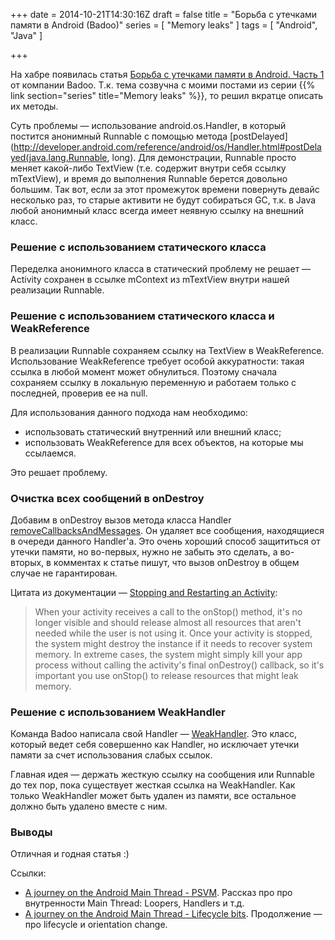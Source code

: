 +++
date = 2014-10-21T14:30:16Z
draft = false
title = "Борьба с утечками памяти в Android (Badoo)"
series = [ "Memory leaks" ]
tags = [ "Android", "Java" ]

+++

На хабре появилась статья [Борьба с утечками памяти в Android. Часть 1](http://habrahabr.ru/company/badoo/blog/240479/) от компании Badoo. Т.к. тема созвучна с моими постами из серии {{% link section="series" title="Memory leaks" %}}, то решил вкратце описать их методы.

Суть проблемы — использование android.os.Handler, в который постится анонимный Runnable с помощью метода [postDelayed](http://developer.android.com/reference/android/os/Handler.html#postDelayed(java.lang.Runnable, long). Для демонстрации, Runnable просто меняет какой-либо TextView (т.е. содержит внутри себя ссылку mTextView), и время до выполнения Runnable берется довольно большим. Так вот, если за этот промежуток времени повернуть девайс несколько раз, то старые активити не будут собираться GC, т.к. в Java любой анонимный класс всегда имеет неявную ссылку на внешний класс.

### Решение с использованием статического класса

Переделка анонимного класса в статический проблему не решает — Activity сохранен в ссылке mContext из mTextView внутри нашей реализации Runnable.

### Решение с использованием статического класса и WeakReference

В реализации Runnable сохраняем ссылку на TextView в WeakReference. Использование WeakReference требует особой аккуратности: такая ссылка в любой момент может обнулиться. Поэтому сначала сохраняем ссылку в локальную переменную и работаем только с последней, проверив ее на null.

Для использования данного подхода нам необходимо:

* использовать статический внутренний или внешний класс;
* использовать WeakReference для всех объектов, на которые мы ссылаемся.

Это решает проблему.

### Очистка всех сообщений в onDestroy

Добавим в onDestroy вызов метода класса Handler [removeCallbacksAndMessages](http://developer.android.com/reference/android/os/Handler.html#removeCallbacksAndMessages\(java.lang.Object\)). Он удаляет все сообщения, находящиеся в очереди данного Handler'а. Это очень хороший способ защититься от утечки памяти, но во-первых, нужно не забыть это сделать, а во-вторых, в комментах к статье пишут, что вызов onDestroy в общем случае не гарантирован.  

Цитата из документации — [Stopping and Restarting an Activity](http://developer.android.com/training/basics/activity-lifecycle/stopping.html):

> When your activity receives a call to the onStop() method, it's no longer visible and should release almost all resources that aren't needed while the user is not using it. Once your activity is stopped, the system might destroy the instance if it needs to recover system memory. In extreme cases, the system might simply kill your app process without calling the activity's final onDestroy() callback, so it's important you use onStop() to release resources that might leak memory.

### Решение с использованием WeakHandler

Команда Badoo написала свой Handler — [WeakHandler](github.com/badoo/android-weak-handler). Это класс, который ведет себя совершенно как Handler, но исключает утечки памяти за счет использования слабых ссылок.
 
Главная идея — держать жесткую ссылку на сообщения или Runnable до тех пор, пока существует жесткая ссылка на WeakHandler. Как только WeakHandler может быть удален из памяти, все остальное должно быть удалено вместе с ним.

### Выводы

Отличная и годная статья :)

Ссылки:

* [A journey on the Android Main Thread - PSVM](http://corner.squareup.com/2013/10/android-main-thread-1.html). Рассказ про про внутренности Main Thread: Loopers, Handlers и т.д.
* [A journey on the Android Main Thread - Lifecycle bits](http://corner.squareup.com/2013/12/android-main-thread-2.html). Продолжение — про lifecycle и orientation change. 